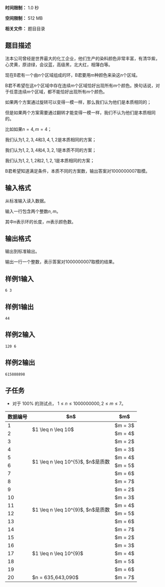 


**时间限制：** 1.0 秒 


**空间限制：** 512 MB

**相关文件：** 题目目录




## 题目描述

法本公司曾经是世界最大的化工企业，他们生产的染料颜色非常丰富，有清华紫，心灵黄，原谅绿，会议蓝，高级黑，北大红，相簿白等。

现在B君有一个由$n$个区域组成的环，B君要用$m$种颜色来染这$n$个区域。

B君不希望在这$n$个区域中存在连续$m$个区域恰好出现所有$m$个颜色。换句话说，对于任意连续$m$个区域，都不能恰好出现所有$m$个颜色。

如果两个方案通过旋转可以变得一模一样，那么我们认为他们是本质相同的；

但是如果两个方案需要通过翻转才能变得一模一样，我们不认为他们是本质相同的。

比如如果$n=4, m = 4$；

我们认为$1, 2, 3, 4$和$3, 4, 1, 2$是本质相同的方案；

我们认为$1, 2, 3, 4$和$4, 3, 2, 1$是本质不同的方案；

我们认为$1, 2, 1, 2$和$2, 1, 2, 1$是本质相同的方案；

B君希望知道满足条件，本质不同的方案数，输出答案对$1000000007$取模。

## 输入格式

从标准输入读入数据。

输入一行包含两个整数$n, m$。

其中$n$表示环的长度，$m$表示颜色数。

## 输出格式

输出到标准输出。

输出一行一个整数，表示答案对$1000000007$取模的结果。






## 样例1输入

```plain
6 3

```



## 样例1输出

```plain
44

```







## 样例2输入

```plain
120 6

```



## 样例2输出

```plain
615888898

```


## 子任务

* 对于 $100\%$ 的测试点， $1 \leq n \leq 1000000000, 2 \leq m \leq 7$。

 
	


<table class="table table-bordered"><thead><tr><th rowspan="1">数据编号</th><th rowspan="1">$n$</th><th rowspan="1">$m$</th></tr></thead><tbody><tr><td rowspan="1">1</td><td rowspan="2">$1 \leq n \leq 10$</td><td rowspan="1">$m = 3$</td></tr><tr><td rowspan="1">2</td><td rowspan="1">$m = 4$</td></tr><tr><td rowspan="1">3</td><td rowspan="6">$1 \leq n \leq 10^{5}$, $n$是质数</td><td rowspan="1">$m = 2$</td></tr><tr><td rowspan="1">4</td><td rowspan="1">$m = 3$</td></tr><tr><td rowspan="1">5</td><td rowspan="1">$m = 4$</td></tr><tr><td rowspan="1">6</td><td rowspan="1">$m = 5$</td></tr><tr><td rowspan="1">7</td><td rowspan="1">$m = 6$</td></tr><tr><td rowspan="1">8</td><td rowspan="1">$m = 7$</td></tr><tr><td rowspan="1">9</td><td rowspan="6">$1 \leq n \leq 10^{9}$, $n$是质数</td><td rowspan="1">$m = 2$</td></tr><tr><td rowspan="1">10</td><td rowspan="1">$m = 3$</td></tr><tr><td rowspan="1">11</td><td rowspan="1">$m = 4$</td></tr><tr><td rowspan="1">12</td><td rowspan="1">$m = 5$</td></tr><tr><td rowspan="1">13</td><td rowspan="1">$m = 6$</td></tr><tr><td rowspan="1">14</td><td rowspan="1">$m = 7$</td></tr><tr><td rowspan="1">15</td><td rowspan="5">$1 \leq n \leq 10^{9}$</td><td rowspan="1">$m = 2$</td></tr><tr><td rowspan="1">16</td><td rowspan="1">$m = 3$</td></tr><tr><td rowspan="1">17</td><td rowspan="1">$m = 4$</td></tr><tr><td rowspan="1">18</td><td rowspan="1">$m = 5$</td></tr><tr><td rowspan="1">19</td><td rowspan="1">$m = 6$</td></tr><tr><td rowspan="1">20</td><td rowspan="1">$n = 635,643,090$</td><td rowspan="1">$m = 7$</td></tr></tbody></table> 